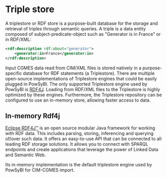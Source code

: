 # Triple store
A triplestore or RDF store is a purpose-built database for the storage and retrieval of triples through semantic queries. 
A triple is a data entity composed of subject-predicate-object such as "Generator is in France" or in RDF/XML:
```xml
<rdf:description rdf:about="generator">
    <generator:in>France</generator:in>
</rdf:description>
```

Input CGMES data read from CIM/XML files is stored natively in a purpose-specific database for RDF statements (a Triplestore). 
There are multiple open-source implementations of Triplestore engines that could be easily plugged in PowSyBl.
The only supported Triplestore engine used by PowSyBl is [RDF4J](https://rdf4j.org/).
Loading from RDF/XML files to the Triplestore is highly optimized by these engines. Furthermore, the Triplestore repository can be configured to use an in-memory store, allowing faster access to data.

## In-memory Rdf4j
[Eclipse RDF4J™](https://rdf4j.org/about/) is an open source modular Java framework for working with RDF data. This includes parsing, storing, inferencing and querying of/over such data. It offers an easy-to-use API that can be connected to all leading RDF storage solutions. It allows you to connect with SPARQL endpoints and create applications
that leverage the power of Linked Data and Semantic Web.

Its in-memory implementation is the default triplestore engine used by PowSyBl for CIM-CGMES import.
